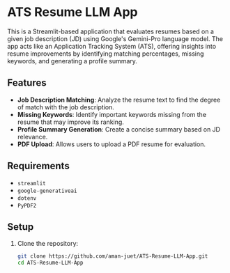 # ATS Resume LLM App

This is a Streamlit-based application that evaluates resumes based on a given job description (JD) using Google's Gemini-Pro language model. The app acts like an Application Tracking System (ATS), offering insights into resume improvements by identifying matching percentages, missing keywords, and generating a profile summary.

## Features

- **Job Description Matching**: Analyze the resume text to find the degree of match with the job description.
- **Missing Keywords**: Identify important keywords missing from the resume that may improve its ranking.
- **Profile Summary Generation**: Create a concise summary based on JD relevance.
- **PDF Upload**: Allows users to upload a PDF resume for evaluation.

## Requirements

- `streamlit`
- `google-generativeai`
- `dotenv`
- `PyPDF2`

## Setup

1. Clone the repository:
   ```bash
   git clone https://github.com/aman-juet/ATS-Resume-LLM-App.git
   cd ATS-Resume-LLM-App
